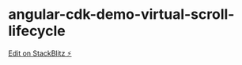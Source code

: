 # angular-cdk-demo-virtual-scroll-lifecycle

[Edit on StackBlitz ⚡️](https://stackblitz.com/edit/angular-cdk-demo-virtual-scroll-lifecycle)